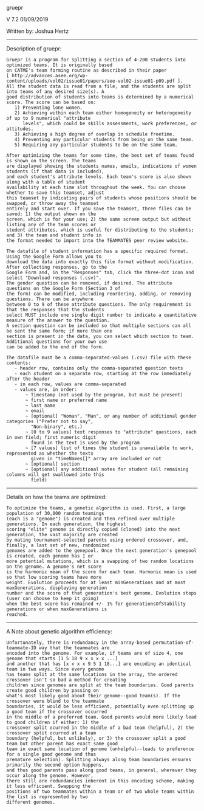 gruepr

V 7.2
01/09/2019

Written by: Joshua Hertz

---------------
Description of gruepr:

	Gruepr is a program for splitting a section of 4-200 students into optimized teams. It is originally based
	on CATME's team forming routine as described in their paper
	[ http://advances.asee.org/wp-content/uploads/vol02/issue01/papers/aee-vol02-issue01-p09.pdf ].
	All the student data is read from a file, and the students are split into teams of any desired size(s). A
	good distribution of students into teams is determined by a numerical score. The score can be based on:
	   1) Preventing lone women.
	   2) Achieving within each team either homogeneity or heterogeneity of up to 9 numerical "attribute
	      levels", which could be skills assessments, work preferences, or attitudes.
	   3) Achieving a high degree of overlap in schedule freetime.
	   4) Preventing any particular students from being on the same team.
	   5) Requiring any particular students to be on the same team.

	After optimizing the teams for some time, the best set of teams found is shown on the screen. The teams
	are displayed showing the students names, emails, indications of women students (if that data is included),
	and each student's attribute levels. Each team's score is also shown along with a table of student
	availability at each time slot throughout the week. You can choose whether to save this teamset, adjust
	this teamset by indicating pairs of students whose positions should be swapped, or throw away the teamset
	entirely and start over. If you save the teamset, three files can be saved: 1) the output shown on the
	screen, which is for your use; 2) the same screen output but without listing any of the team scores or
	student attributes, which is useful for distributing to the students; and 3) the team and student info in
	the format needed to import into the TEAMMATES peer review website.

	The datafile of student information has a specific required format. Using the Google Form allows you to
	download the data into exactly this file format without modification. After collecting responses, go to the
	Google Form and, in the "Responses" tab, click the three-dot icon and select "Download responses (.csv)".
	The gender question can be removed, if desired. The attribute questions on the Google Form (Section 3 of
	the form) can be modified, including reordering, adding, or removing questions. There can be anywhere
	between 0 to 9 of these attribute questions. The only requirement is that the responses that the students
	select MUST include one single digit number to indicate a quantitative measure of the answer to the question.
	A section question can be included so that multiple sections can all be sent the same form; if more than one
	section is present in the data, you can select which section to team. Additional questions for your own use
	can be added to the end of the form.

	The datafile must be a comma-separated-values (.csv) file with these contents:
	   - header row, contains only the comma-separated question texts
	   - each student on a separate row, starting at the row immediately after the header
	   - in each row, values are comma-separated
	   - values are, in order:	
	       ~ Timestamp (not used by the program, but must be present)
	       ~ first name or preferred name
		   ~ last name
	       ~ email
	       ~ [optional] "Woman", "Man", or any number of additional gender categories ("Prefer not to say",
		     "Non-binary", etc.)
	       ~ [0 to 9 values] text responses to "attribute" questions, each in own field; first numeric digit
		     found in the text is used by the program
	       ~ [7 values] list of times the student is unavailable to work, represented as whether the texts
		     given in "timeNames[]" array are included or not
	       ~ [optional] section
	       ~ [optional] any additional notes for student (all remaining columns will get swallowed into this
		     field)


---------------
Details on how the teams are optimized:

	To optimize the teams, a genetic algorithm is used. First, a large population of 30,000 random teamings
	(each is a "genome") is created and then refined over multiple generations. In each generation, the highest
	scoring "elite" genome is directly copied (cloned) into the next generation, the vast majority are created
	by mating tournament-selected parents using ordered crossover, and, finally, a last set of new, randomized
	genomes are added to the genepool. Once the next generation's genepool is created, each genome has 1 or
	more potential mutations, which is a swapping of two random locations on the genome. A genome's net score
	is the harmonic mean of the score for each team. Harmonic mean is used so that low scoring teams have more
	weight. Evolution proceeds for at least minGenerations and at most maxGenerations, displaying generation
	number and the score of that generation's best genome. Evolution stops (user can choose to keep it going)
	when the best score has remained +/- 1% for generationsOfStability generations or when maxGenerations is
	reached.


---------------
A Note about genetic algorithm efficiency:

	Unfortunately, there is redundancy in the array-based permutation-of-teammate-ID way that the teammates are
	encoded into the genome. For example, if teams are of size 4, one genome that starts [1 5 18 9 x x x x ...]
	and another that has [x x x x 9 5 1 18...] are encoding an identical team in two ways. Since every genome
	has teams split at the same locations in the array, the ordered crossover isn't so bad a method for creating
	children since genomes are split at the team boundaries. Good parents create good children by passing on
	what's most likely good about their genome--good team(s). If the crossover were blind to the teammate
	boundaries, it would be less efficient, potentially even splitting up a good team if the crossover occurred
	in the middle of a preferred team. Good parents would more likely lead to good children if either: 1) the
	crossover split ocurred in the middle of a bad team (helpful), 2) the crossover split ocurred at a team
	boundary (helpful, but unlikely), or 3) the crossover split a good team but other parent has exact same good
	team in exact same location of genome (unhelpful--leads to preference for a single good genome and thus
	premature selection). Splitting always along team boundaries ensures primarily the second option happens,
	and thus good parents pass along good teams, in general, wherever they occur along the genome. However,
	there still are redundancies inherent in this encoding scheme, making it less efficient. Swapping the
	positions of two teammates within a team or of two whole teams within the list is represented by two
	different genomes.